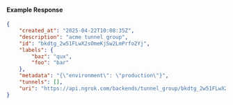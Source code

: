<!-- Code generated for API Clients. DO NOT EDIT. -->

#### Example Response

```json
{
	"created_at": "2025-04-22T10:08:35Z",
	"description": "acme tunnel group",
	"id": "bkdtg_2w51FLwX2sOmeKjSw2LmPrfo2Yj",
	"labels": {
		"baz": "qux",
		"foo": "bar"
	},
	"metadata": "{\"environment\": \"production\"}",
	"tunnels": [],
	"uri": "https://api.ngrok.com/backends/tunnel_group/bkdtg_2w51FLwX2sOmeKjSw2LmPrfo2Yj"
}
```
